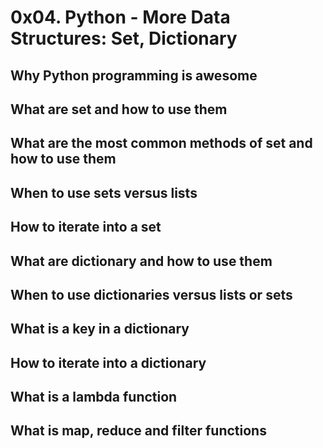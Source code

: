 # 0x04. Python - More Data Structures: Set, Dictionary
## Why Python programming is awesome
## What are set and how to use them
## What are the most common methods of set and how to use them
## When to use sets versus lists
## How to iterate into a set
## What are dictionary and how to use them
## When to use dictionaries versus lists or sets
## What is a key in a dictionary
## How to iterate into a dictionary
## What is a lambda function
## What is map, reduce and filter functions
